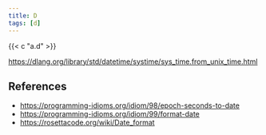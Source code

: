 ```yaml
---
title: D
tags: [d]
---
```


{{< c "a.d" >}}

<https://dlang.org/library/std/datetime/systime/sys_time.from_unix_time.html>

## References

- <https://programming-idioms.org/idiom/98/epoch-seconds-to-date>
- <https://programming-idioms.org/idiom/99/format-date>
- <https://rosettacode.org/wiki/Date_format>
